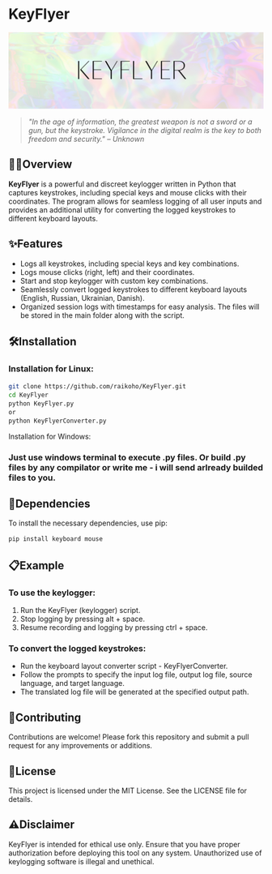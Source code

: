 # KeyFlyer
![KeyFlyer](KeyFlyer.png)
> *"In the age of information, the greatest weapon is not a sword or a gun, but the keystroke. Vigilance in the digital realm is the key to both freedom and security." – Unknown*

## 🕵️‍♂️Overview

**KeyFlyer** is a powerful and discreet keylogger written in Python that captures keystrokes, including special keys and mouse clicks with their coordinates. The program allows for seamless logging of all user inputs and provides an additional utility for converting the logged keystrokes to different keyboard layouts.

## ✨Features

- Logs all keystrokes, including special keys and key combinations.
- Logs mouse clicks (right, left) and their coordinates.
- Start and stop keylogger with custom key combinations.
- Seamlessly convert logged keystrokes to different keyboard layouts (English, Russian, Ukrainian, Danish).
- Organized session logs with timestamps for easy analysis. The files will be stored in the main folder along with the script.

## 🛠️Installation

### Installation for Linux:

```bash
git clone https://github.com/raikoho/KeyFlyer.git
cd KeyFlyer
python KeyFlyer.py
or
python KeyFlyerConverter.py
```
Installation for Windows:

### Just use windows terminal to execute .py files. Or build .py files by any compilator or write me - i will send arlready builded files to you.

## 🧩Dependencies
To install the necessary dependencies, use pip:

```bash
pip install keyboard mouse
```

## 📋Example
### To use the keylogger:

1. Run the KeyFlyer (keylogger) script.
2. Stop logging by pressing alt + space.
3. Resume recording and logging by pressing ctrl + space.
   
### To convert the logged keystrokes:

  - Run the keyboard layout converter script - KeyFlyerConverter.
  - Follow the prompts to specify the input log file, output log file, source language, and target language.
  - The translated log file will be generated at the specified output path.

## 🤝Contributing
Contributions are welcome! Please fork this repository and submit a pull request for any improvements or additions.

## 📄License
This project is licensed under the MIT License. See the LICENSE file for details.

## ⚠️Disclaimer
KeyFlyer is intended for ethical use only. Ensure that you have proper authorization before deploying this tool on any system. Unauthorized use of keylogging software is illegal and unethical.

